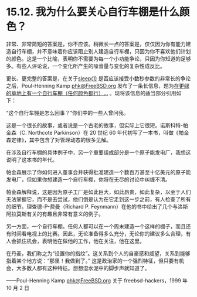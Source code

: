 # 15.12. 我为什么要关心自行车棚是什么颜色？

非常、非常简短的答案是，你不应该。稍微长一点的答案是，仅仅因为你有能力建造自行车棚，并不意味着你应该阻止别人建造自行车棚，只因为你不喜欢他们计划的颜色。这是一个比喻，表明你不需要为每一个小功能争论，只因为你知道的足够多。有些人评论说，一个变化所产生的噪音量与变化的复杂性成反比。

更长、更完整的答案是，在关于[sleep(1)](https://www.freebsd.org/cgi/man.cgi?query=sleep&sektion=1&format=html) 是否应该接受小数秒参数的非常长的争论之后，Poul-Henning Kamp [phk@FreeBSD.org](mailto:phk@FreeBSD.org) 发布了一条长信息，题为[在更绿的草地上有一个自行车棚（任何颜色都行）...](http://www.bikeshed.com/) 。现将该信息的适当部分引用如下：

“这个自行车棚是怎么回事？”你们中的一些人曾问我。

这是一个很长的故事，或者说是一个古老的故事，但实际上它很短。诺斯科特-帕金森（C. Northcote Parkinson）在 20 世纪 60 年代初写了一本书，叫做《帕金森定律》，其中包含了对管理动态的很多见解。

在涉及自行车棚的具体例子中，另一个重要组成部分是一个原子能发电厂，我想这说明了这本书的年代。

帕金森展示了你如何进入董事会并获得批准建造一个数百万甚至十亿美元的原子能发电厂，但如果你想建造一个自行车棚，你将在无尽的讨论中纠缠不清。

帕金森解释说，这是因为原子工厂是如此巨大，如此昂贵，如此复杂，以至于人们无法掌握它，而不是去尝试，他们倒是认为在它走到这一步之前，有人检查了所有的细节。理查德-P-费曼（Richard P. Feynmann）在他的书中给出了几个与洛斯阿拉莫斯有关的有趣且非常有意义的例子。

另一方面，一个自行车棚。任何人都可以在一个周末建造一个这样的棚子，而且还有时间看电视上的比赛。因此，无论准备得多么充分，无论你的建议多么合理，有人会抓住机会，表明他在做他的工作，他在关注，他在这里。

在丹麦，我们称之为“设置你的指纹”。这关系到个人的自豪感和威望，关系到能够指着某个地方说：“那里！我做到了。” 这是政治家的一个强烈特征，但只要有机会，大多数人都有这种特征。想想湿水泥中的脚步声就知道了。

——Poul-Henning Kamp [phk@FreeBSD.org](mailto:phk@FreeBSD.org) 关于 freebsd-hackers，1999 年 10 月 2 日

